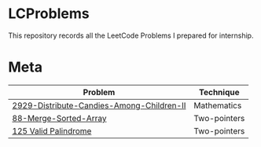 # LCProblems
This repository records all the LeetCode Problems I prepared for internship.


# Meta
| Problem | Technique |
|---------|-----------|
| [2929-Distribute-Candies-Among-Children-II](Meta/2929%20Distribute%20Candies%20Among%20Children%20II.md) | Mathematics  |
| [88-Merge-Sorted-Array](Meta/88%20Merge%20Sorted%20Array.md) | Two-pointers |
| [125 Valid Palindrome](Meta/125%20Valid%20Palindrome.md) | Two-pointers |


